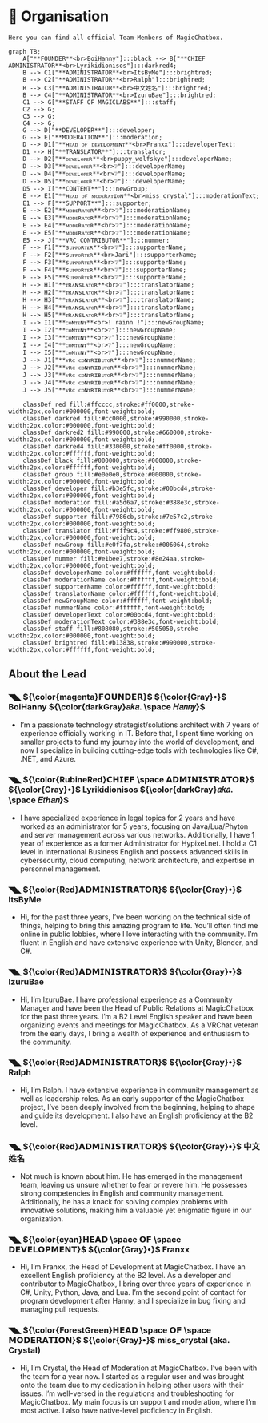 # 🛂 Organisation

`Here you can find all official Team-Members of MagicChatbox.`

```mermaid
graph TB;
    A["**FOUNDER**<br>BoiHanny"]:::black --> B["**CHIEF ADMINISTRATOR**<br>Lyrikidionisos"]:::darkred4;
    B --> C1["**ADMINISTRATOR**<br>ItsByMe"]:::brightred;
    B --> C2["**ADMINISTRATOR**<br>Ralph"]:::brightred;
    B --> C3["**ADMINISTRATOR**<br>中文姓名"]:::brightred;
    B --> C4["**ADMINISTRATOR**<br>IzuruBae"]:::brightred;
    C1 --> G["**STAFF OF MAGICLABS**"]:::staff;
    C2 --> G;
    C3 --> G;
    C4 --> G;
    G --> D["**DEVELOPER**"]:::developer;
    G --> E["**MODERATION**"]:::moderation;
    D --> D1["**ʜᴇᴀᴅ ᴏғ ᴅᴇᴠᴇʟᴏᴘᴍᴇɴᴛ**<br>Franxx"]:::developerText;
    D1 --> H["**TRANSLATOR**"]:::translator;
    D --> D2["**ᴅᴇᴠᴇʟᴏᴘᴇʀ**<br>puppy_wolfskye"]:::developerName;
    D --> D3["**ᴅᴇᴠᴇʟᴏᴘᴇʀ**<br>❔"]:::developerName;
    D --> D4["**ᴅᴇᴠᴇʟᴏᴘᴇʀ**<br>❔"]:::developerName;
    D --> D5["**ᴅᴇᴠᴇʟᴏᴘᴇʀ**<br>❔"]:::developerName;
    D5 --> I["**CONTENT**"]:::newGroup;
    E --> E1["**ʜᴇᴀᴅ ᴏғ ᴍᴏᴅᴇʀᴀᴛɪᴏɴ**<br>miss_crystal"]:::moderationText;
    E1 --> F["**SUPPORT**"]:::supporter;
    E --> E2["**ᴍᴏᴅᴇʀᴀᴛᴏʀ**<br>❔"]:::moderationName;
    E --> E3["**ᴍᴏᴅᴇʀᴀᴛᴏʀ**<br>❔"]:::moderationName;
    E --> E4["**ᴍᴏᴅᴇʀᴀᴛᴏʀ**<br>❔"]:::moderationName;
    E --> E5["**ᴍᴏᴅᴇʀᴀᴛᴏʀ**<br>❔"]:::moderationName;
    E5 --> J["**VRC CONTRIBUTOR**"]:::nummer;
    F --> F1["**sᴜᴘᴘᴏʀᴛᴇʀ**<br>❔"]:::supporterName;
    F --> F2["**sᴜᴘᴘᴏʀᴛᴇʀ**<br>Jari"]:::supporterName;
    F --> F3["**sᴜᴘᴘᴏʀᴛᴇʀ**<br>❔"]:::supporterName;
    F --> F4["**sᴜᴘᴘᴏʀᴛᴇʀ**<br>❔"]:::supporterName;
    F --> F5["**sᴜᴘᴘᴏʀᴛᴇʀ**<br>❔"]:::supporterName;
    H --> H1["**ᴛʀᴀɴsʟᴀᴛᴏʀ**<br>❔"]:::translatorName;
    H --> H2["**ᴛʀᴀɴsʟᴀᴛᴏʀ**<br>❔"]:::translatorName;
    H --> H3["**ᴛʀᴀɴsʟᴀᴛᴏʀ**<br>❔"]:::translatorName;
    H --> H4["**ᴛʀᴀɴsʟᴀᴛᴏʀ**<br>❔"]:::translatorName;
    H --> H5["**ᴛʀᴀɴsʟᴀᴛᴏʀ**<br>❔"]:::translatorName;
    I --> I1["**ᴄᴏɴᴛᴇɴᴛ**<br>! rainn !"]:::newGroupName;
    I --> I2["**ᴄᴏɴᴛᴇɴᴛ**<br>❔"]:::newGroupName;
    I --> I3["**ᴄᴏɴᴛᴇɴᴛ**<br>❔"]:::newGroupName;
    I --> I4["**ᴄᴏɴᴛᴇɴᴛ**<br>❔"]:::newGroupName;
    I --> I5["**ᴄᴏɴᴛᴇɴᴛ**<br>❔"]:::newGroupName;
    J --> J1["**ᴠʀᴄ ᴄᴏɴᴛʀɪʙᴜᴛᴏʀ**<br>❔"]:::nummerName;
    J --> J2["**ᴠʀᴄ ᴄᴏɴᴛʀɪʙᴜᴛᴏʀ**<br>❔"]:::nummerName;
    J --> J3["**ᴠʀᴄ ᴄᴏɴᴛʀɪʙᴜᴛᴏʀ**<br>❔"]:::nummerName;
    J --> J4["**ᴠʀᴄ ᴄᴏɴᴛʀɪʙᴜᴛᴏʀ**<br>❔"]:::nummerName;
    J --> J5["**ᴠʀᴄ ᴄᴏɴᴛʀɪʙᴜᴛᴏʀ**<br>❔"]:::nummerName;

    classDef red fill:#ffcccc,stroke:#ff0000,stroke-width:2px,color:#000000,font-weight:bold;
    classDef darkred fill:#cc0000,stroke:#990000,stroke-width:2px,color:#000000,font-weight:bold;
    classDef darkred2 fill:#990000,stroke:#660000,stroke-width:2px,color:#000000,font-weight:bold;
    classDef darkred4 fill:#330000,stroke:#ff0000,stroke-width:2px,color:#ffffff,font-weight:bold;
    classDef black fill:#000000,stroke:#000000,stroke-width:2px,color:#ffffff,font-weight:bold;
    classDef group fill:#e0e0e0,stroke:#000000,stroke-width:2px,color:#000000,font-weight:bold;
    classDef developer fill:#b3e5fc,stroke:#00bcd4,stroke-width:2px,color:#000000,font-weight:bold;
    classDef moderation fill:#a5d6a7,stroke:#388e3c,stroke-width:2px,color:#000000,font-weight:bold;
    classDef supporter fill:#7986cb,stroke:#7e57c2,stroke-width:2px,color:#000000,font-weight:bold;
    classDef translator fill:#fff9c4,stroke:#ff9800,stroke-width:2px,color:#000000,font-weight:bold;
    classDef newGroup fill:#e0f7fa,stroke:#006064,stroke-width:2px,color:#000000,font-weight:bold;
    classDef nummer fill:#e1bee7,stroke:#8e24aa,stroke-width:2px,color:#000000,font-weight:bold;
    classDef developerName color:#ffffff,font-weight:bold;
    classDef moderationName color:#ffffff,font-weight:bold;
    classDef supporterName color:#ffffff,font-weight:bold;
    classDef translatorName color:#ffffff,font-weight:bold;
    classDef newGroupName color:#ffffff,font-weight:bold;
    classDef nummerName color:#ffffff,font-weight:bold;
    classDef developerText color:#00bcd4,font-weight:bold;
    classDef moderationText color:#388e3c,font-weight:bold;
    classDef staff fill:#808080,stroke:#505050,stroke-width:2px,color:#000000,font-weight:bold;
    classDef brightred fill:#b13838,stroke:#990000,stroke-width:2px,color:#ffffff,font-weight:bold;
```

## About the Lead

### ◥◣ ${\color{magenta}𝗙𝗢𝗨𝗡𝗗𝗘𝗥}$ ${\color{Gray}•}$ BoiHanny ${\color{darkGray}𝑎𝑘𝑎. \space 𝐻𝑎𝑛𝑛𝑦}$

  - I’m a passionate technology strategist/solutions architect with 7 years of experience officially working in IT. Before that, I spent time working on smaller projects to fund my journey into the world of development, and now I specialize in building cutting-edge tools with technologies like C#, .NET, and Azure.

### ◥◣ ${\color{RubineRed}𝗖𝗛𝗜𝗘𝗙 \space 𝗔𝗗𝗠𝗜𝗡𝗜𝗦𝗧𝗥𝗔𝗧𝗢𝗥}$ ${\color{Gray}•}$ Lyrikidionisos ${\color{darkGray}𝑎𝑘𝑎. \space 𝐸𝑡ℎ𝑎𝑛}$

  - I have specialized experience in legal topics for 2 years and have worked as an administrator for 5 years, focusing on Java/Lua/Phyton and server management across various networks. Additionally, I have 1 year of experience as a former Administrator for Hypixel.net. I hold a C1 level in International Business English and possess advanced skills in cybersecurity, cloud computing, network architecture, and expertise in personnel management.
 
### ◥◣ ${\color{Red}𝗔𝗗𝗠𝗜𝗡𝗜𝗦𝗧𝗥𝗔𝗧𝗢𝗥}$ ${\color{Gray}•}$ ItsByMe 
  - Hi, for the past three years, I’ve been working on the technical side of things, helping to bring this amazing program to life. You’ll often find me online in public lobbies, where I love interacting with the community. I’m fluent in English and have extensive experience with Unity, Blender, and C#.

### ◥◣ ${\color{Red}𝗔𝗗𝗠𝗜𝗡𝗜𝗦𝗧𝗥𝗔𝗧𝗢𝗥}$ ${\color{Gray}•}$ IzuruBae
  - Hi, I’m IzuruBae. I have professional experience as a Community Manager and have been the Head of Public Relations at MagicChatbox for the past three years. I’m a B2 Level English speaker and have been organizing events and meetings for MagicChatbox. As a VRChat veteran from the early days, I bring a wealth of experience and enthusiasm to the community.

### ◥◣ ${\color{Red}𝗔𝗗𝗠𝗜𝗡𝗜𝗦𝗧𝗥𝗔𝗧𝗢𝗥}$ ${\color{Gray}•}$ Ralph
  - Hi, I’m Ralph. I have extensive experience in community management as well as leadership roles. As an early supporter of the MagicChatbox project, I’ve been deeply involved from the beginning, helping to shape and guide its development. I also have an English proficiency at the B2 level.

### ◥◣ ${\color{Red}𝗔𝗗𝗠𝗜𝗡𝗜𝗦𝗧𝗥𝗔𝗧𝗢𝗥}$ ${\color{Gray}•}$ 中文姓名
  - Not much is known about him. He has emerged in the management team, leaving us unsure whether to fear or revere him. He possesses strong competencies in English and community management. Additionally, he has a knack for solving complex problems with innovative solutions, making him a valuable yet enigmatic figure in our organization.

### ◥◣ ${\color{cyan}𝗛𝗘𝗔𝗗 \space 𝗢𝗙 \space 𝗗𝗘𝗩𝗘𝗟𝗢𝗣𝗠𝗘𝗡𝗧}$ ${\color{Gray}•}$ Franxx
  - Hi, I’m Franxx, the Head of Development at MagicChatbox. I have an excellent English proficiency at the B2 level. As a developer and contributor to MagicChatbox, I bring over three years of experience in C#, Unity, Python, Java, and Lua. I’m the second point of contact for program development after Hanny, and I specialize in bug fixing and managing pull requests.
 
### ◥◣ ${\color{ForestGreen}𝗛𝗘𝗔𝗗 \space 𝗢𝗙 \space 𝗠𝗢𝗗𝗘𝗥𝗔𝗧𝗜𝗢𝗡}$ ${\color{Gray}•}$ miss_crystal (aka. Crystal)
  - Hi, I’m Crystal, the Head of Moderation at MagicChatbox. I’ve been with the team for a year now. I started as a regular user and was brought onto the team due to my dedication in helping other users with their issues. I’m well-versed in the regulations and troubleshooting for MagicChatbox. My main focus is on support and moderation, where I’m most active. I also have native-level proficiency in English.
